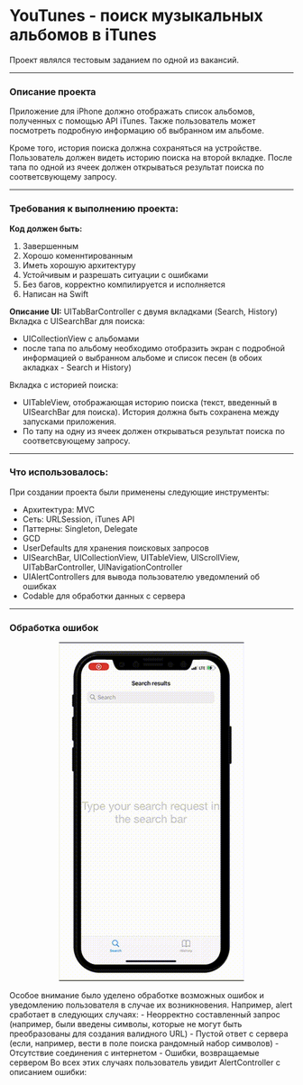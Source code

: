 # YouTunes - поиск музыкальных альбомов в iTunes

Проект являлся тестовым заданием по одной из вакансий.
****
### Описание проекта
Приложение для iPhone должно отображать список альбомов, полученных с помощью API iTunes. Также пользователь может посмотреть подробную информацию об выбранном им альбоме.

Кроме того, история поиска должна сохраняться на устройстве. Пользователь должен видеть историю поиска на второй вкладке. После тапа по одной из ячеек должен открываться результат поиска по соответсвующему запросу.

****
### Требования к выполнению проекта:
__Код должен быть:__
1. Завершенным
2. Хорошо коменнтированным
3. Иметь хорошую архитектуру
4. Устойчивым и разрешать ситуации с ошибками
5. Без багов, корректно компилируется и исполняется
6. Написан на Swift

__Описание UI:__
UITabBarController с двумя вкладками (Search, History)
  Вкладка с UISearchBar для поиска:
  - UICollectionView с альбомами
  - после тапа по альбому необходимо отобразить экран с подробной информацией о выбранном альбоме и список песен (в обоих акладках - Search и History)

  Вкладка с историей поиска:
  - UITableView, отображающая историю поиска (текст, введенный в UISearchBar для поиска). История должна быть сохранена между запусками приложения.
  - По тапу на одну из ячеек должен открываться результат поиска по соответсвующему запросу.
****
### Что использовалось: 
При создании проекта были применены следующие инструменты:
- Архитектура: MVC
- Сеть: URLSession, iTunes API
- Паттерны: Singleton, Delegate
- GCD
- UserDefaults для хранения поисковых запросов
- UISearchBar, UICollectionView, UITableView, UIScrollView, UITabBarController, UINavigationController
- UIAlertControllers для вывода пользователю уведомлений об ошибках
- Codable для обработки данных с сервера
****
### Обработка ошибок
<p align="center">
  <img src="ReadmeImages/YouTunesErrorHandling.gif" />
</p>
Особое внимание было уделено обработке возможных ошибок и уведомлению пользователя в случае их возникновения. Например, alert сработает в следующих случаях:
- Неорректно составленный запрос (например, были введены символы, которые не могут быть преобразованы для создания валидного URL)
- Пустой ответ с сервера (если, например, вести в поле поиска рандомный набор символов)
- Отсутствие соединения с интернетом
- Ошибки, возвращаемые сервером
Во всех этих случаях пользователь увидит AlertController с описанием ошибки:
